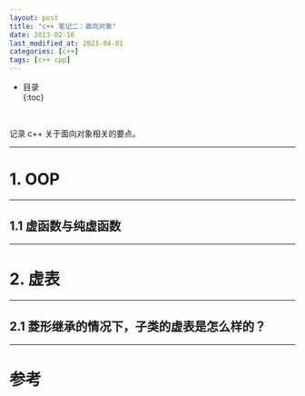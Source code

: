 ```yaml
---
layout: post
title: "c++ 笔记二：面向对象"
date: 2013-02-16
last_modified_at: 2023-04-01
categories: [c++]
tags: [c++ cpp]
---
```


* 目录  
{:toc}
<br/>

记录 c++ 关于面向对象相关的要点。  

---

# 1. OOP

---

## 1.1 虚函数与纯虚函数


---

# 2. 虚表

---

## 2.1 菱形继承的情况下，子类的虚表是怎么样的？ 

---

# 参考
